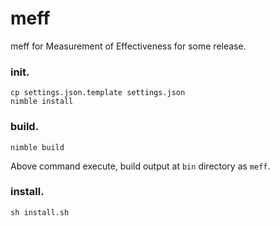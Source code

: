 # meff
meff for Measurement of Effectiveness for some release.


### init.

```
cp settings.json.template settings.json
nimble install
```

### build.

```
nimble build
```

Above command execute, build output at `bin` directory as `meff`.


### install.

```
sh install.sh
```

